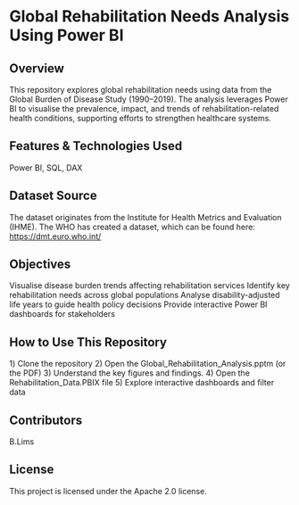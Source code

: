 # Global Rehabilitation Needs Analysis Using Power BI

## Overview
This repository explores global rehabilitation needs using data from the Global Burden of Disease Study (1990–2019). The analysis leverages Power BI to visualise the prevalence, impact, and trends of rehabilitation-related health conditions, supporting efforts to strengthen healthcare systems.

## Features & Technologies Used
Power BI, SQL, DAX

## Dataset Source
The dataset originates from the Institute for Health Metrics and Evaluation (IHME). The WHO has created a dataset, which can be found here: https://dmt.euro.who.int/

## Objectives
Visualise disease burden trends affecting rehabilitation services 
Identify key rehabilitation needs across global populations 
Analyse disability-adjusted life years to guide health policy decisions
Provide interactive Power BI dashboards for stakeholders

## How to Use This Repository
1️) Clone the repository
2) Open the Global_Rehabilitation_Analysis.pptm (or the PDF)
3) Understand the key figures and findings.
4) Open the Rehabilitation_Data.PBIX file
5) Explore interactive dashboards and filter data

## Contributors 
B.Lims

## License
This project is licensed under the Apache 2.0 license.
